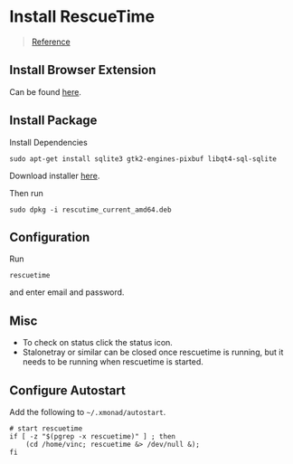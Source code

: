 # Install RescueTime

> [Reference](https://www.rescuetime.com/get_rescuetime)

## Install Browser Extension
Can be found [here](https://chrome.google.com/webstore/detail/rescuetime-for-chrome-chr/bdakmnplckeopfghnlpocafcepegjeap).

## Install Package
Install Dependencies
```shell
sudo apt-get install sqlite3 gtk2-engines-pixbuf libqt4-sql-sqlite
```

Download installer [here](https://www.rescuetime.com/setup/installer?os=amd64deb).

Then run 
```shell
sudo dpkg -i rescutime_current_amd64.deb
```

## Configuration
Run
```shell
rescuetime
```
and enter email and password.

## Misc
* To check on status click the status icon.
* Stalonetray or similar can be closed once rescuetime is running, but it needs to be running when rescuetime is started.

## Configure Autostart
Add the following to `~/.xmonad/autostart`.
```shell
# start rescuetime
if [ -z "$(pgrep -x rescuetime)" ] ; then
    (cd /home/vinc; rescuetime &> /dev/null &);
fi
```
